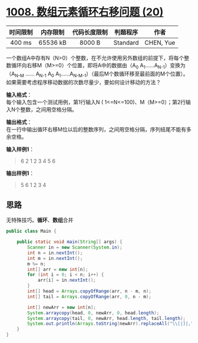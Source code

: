 # [1008. 数组元素循环右移问题 (20)][title]

| 时间限制 | 内存限制 | 代码长度限制 | 判题程序 |   作者   |
|:-------:|:-------:|:----------:|:-------:|:-------:|
|  400 ms | 65536 kB|   8000 B   | Standard|CHEN, Yue|

一个数组A中存有N（N>0）个整数，在不允许使用另外数组的前提下，将每个整数循环向右移M（M>=0）个位置，即将A中的数据由（A<sub>0</sub> A<sub>1</sub>……A<sub>N-1</sub>）变换为（A<sub>N-M</sub> …… A<sub>N-1</sub> A<sub>0</sub> A<sub>1</sub>……A<sub>N-M-1</sub>）（最后M个数循环移至最前面的M个位置）。如果需要考虑程序移动数据的次数尽量少，要如何设计移动的方法？

**输入格式**：  
每个输入包含一个测试用例，第1行输入N ( 1<=N<=100)、M（M>=0）；第2行输入N个整数，之间用空格分隔。

**输出格式**：  
在一行中输出循环右移M位以后的整数序列，之间用空格分隔，序列结尾不能有多余空格。

**输入样例1**：
> 6 2
> 1 2 3 4 5 6

**输出样例1**：
> 5 6 1 2 3 4

## 思路
无特殊技巧。**循环**、**数组**合并
```java
public class Main {

    public static void main(String[] args) {
        Scanner in = new Scanner(System.in);
        int n = in.nextInt();
        int m = in.nextInt();
        m %= n;
        int[] arr = new int[n];
        for (int i = 0; i < n; i++) {
            arr[i] = in.nextInt();
        }
        int[] head = Arrays.copyOfRange(arr, n - m, n);
        int[] tail = Arrays.copyOfRange(arr, 0, n - m);

        int[] newArr = new int[n];
        System.arraycopy(head, 0, newArr, 0, head.length);
        System.arraycopy(tail, 0, newArr, head.length, tail.length);
        System.out.println(Arrays.toString(newArr).replaceAll("\\[|]|,", ""));
    }
}
```
[title]: https://www.patest.cn/contests/pat-b-practise/1008